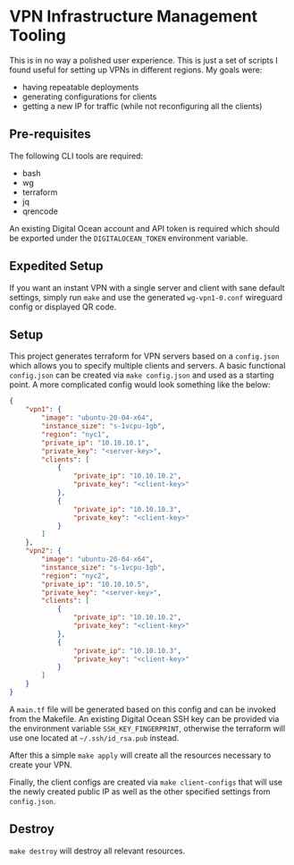 # VPN Infrastructure Management Tooling

This is in no way a polished user experience. This is just a set of scripts I
found useful for setting up VPNs in different regions. My goals were:

* having repeatable deployments
* generating configurations for clients
* getting a new IP for traffic (while not reconfiguring all the clients)

## Pre-requisites

The following CLI tools are required:

* bash
* wg
* terraform
* jq
* qrencode

An existing Digital Ocean account and API token is required which should be exported under the `DIGITALOCEAN_TOKEN` environment variable.

## Expedited Setup
If you want an instant VPN with a single server and client with sane default settings, simply run `make` and use the generated `wg-vpn1-0.conf` wireguard config or displayed QR code.

## Setup

This project generates terraform for VPN servers based on a `config.json` which allows you to specify multiple clients and servers. A basic functional `config.json` can be created via `make config.json` and used as a starting point. A more complicated config would look something like the below:

```json
{
	"vpn1": {
		"image": "ubuntu-20-04-x64",
		"instance_size": "s-1vcpu-1gb",
		"region": "nyc1",
		"private_ip": "10.10.10.1",
		"private_key": "<server-key>",
		"clients": [
			{
				"private_ip": "10.10.10.2",
				"private_key": "<client-key>"
			},
			{
				"private_ip": "10.10.10.3",
				"private_key": "<client-key>"
			}
		]
	},
	"vpn2": {
		"image": "ubuntu-20-04-x64",
		"instance_size": "s-1vcpu-1gb",
		"region": "nyc2",
		"private_ip": "10.10.10.5",
		"private_key": "<server-key>",
		"clients": [
			{
				"private_ip": "10.10.10.2",
				"private_key": "<client-key>"
			},
			{
				"private_ip": "10.10.10.3",
				"private_key": "<client-key>"
			}
		]
	}
}

```

A `main.tf` file will be generated based on this config and can be invoked from the Makefile. An existing Digital Ocean SSH key can be provided via the environment variable `SSH_KEY_FINGERPRINT`, otherwise the terraform will use one located at `~/.ssh/id_rsa.pub` instead.

After this a simple `make apply` will create all the resources necessary to create your VPN.

Finally, the client configs are created via `make client-configs` that will use the newly created public IP as well as the other specified settings from `config.json`.

## Destroy
`make destroy` will destroy all relevant resources.
